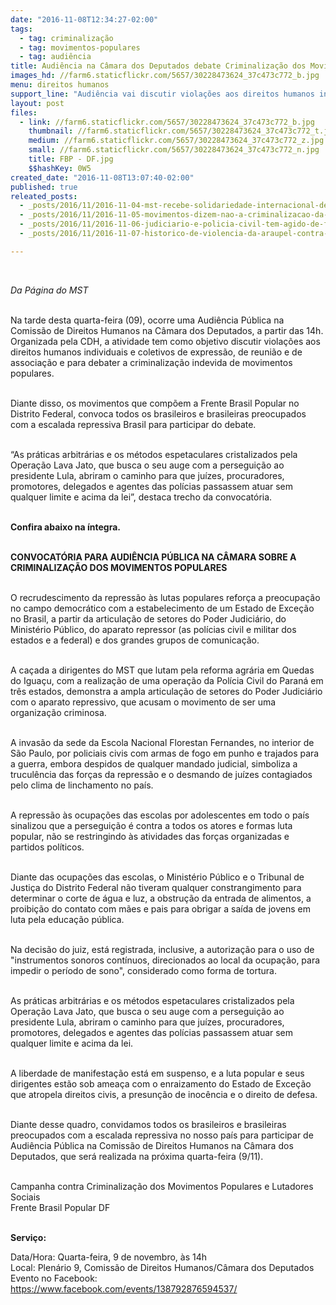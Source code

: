```yaml
---
date: "2016-11-08T12:34:27-02:00"
tags:
  - tag: criminalização
  - tag: movimentos-populares
  - tag: audiência
title: Audiência na Câmara dos Deputados debate Criminalização dos Movimentos Populares
images_hd: //farm6.staticflickr.com/5657/30228473624_37c473c772_b.jpg
menu: direitos humanos
support_line: "Audiência vai discutir violações aos direitos humanos individuais e coletivos de expressão, de reunião e de associação e para debater a criminalização indevida de movimentos populares"
layout: post
files:
  - link: //farm6.staticflickr.com/5657/30228473624_37c473c772_b.jpg
    thumbnail: //farm6.staticflickr.com/5657/30228473624_37c473c772_t.jpg
    medium: //farm6.staticflickr.com/5657/30228473624_37c473c772_z.jpg
    small: //farm6.staticflickr.com/5657/30228473624_37c473c772_n.jpg
    title: FBP - DF.jpg
    $$hashKey: 0W5
created_date: "2016-11-08T13:07:40-02:00"
published: true
releated_posts:
  - _posts/2016/11/2016-11-04-mst-recebe-solidariedade-internacional-de-organizacoes-e-militantes.md
  - _posts/2016/11/2016-11-05-movimentos-dizem-nao-a-criminalizacao-da-luta-em-grande-ato-de-apoio-ao-mst.md
  - _posts/2016/11/2016-11-06-judiciario-e-policia-civil-tem-agido-de-forma-parcial-para-criminalizar-a-luta-afirmam-advogados.md
  - _posts/2016/11/2016-11-07-historico-de-violencia-da-araupel-contra-sem-terra-busca-manter-dominio-sobre-terras-publicas.md

---
```

<p>&nbsp;</p>

<p><em>Da P&aacute;gina do MST</em></p>

<p><br />
Na tarde desta quarta-feira (09), ocorre uma Audi&ecirc;ncia P&uacute;blica na Comiss&atilde;o de Direitos Humanos na C&acirc;mara dos Deputados, a partir das 14h. Organizada pela CDH, a atividade tem como objetivo discutir viola&ccedil;&otilde;es aos direitos humanos individuais e coletivos de express&atilde;o, de reuni&atilde;o e de associa&ccedil;&atilde;o e para debater a criminaliza&ccedil;&atilde;o indevida de movimentos populares.</p>

<p><br />
Diante disso, os movimentos que comp&otilde;em a Frente Brasil Popular no Distrito Federal, convoca todos os brasileiros e brasileiras preocupados com a escalada repressiva Brasil para participar do debate.&nbsp;</p>

<p><br />
&ldquo;As pr&aacute;ticas arbitr&aacute;rias e os m&eacute;todos espetaculares cristalizados pela Opera&ccedil;&atilde;o Lava Jato, que busca o seu auge com a persegui&ccedil;&atilde;o ao presidente Lula, abriram o caminho para que ju&iacute;zes, procuradores, promotores, delegados e agentes das pol&iacute;cias passassem atuar sem qualquer limite e acima da lei&rdquo;, destaca trecho da convocat&oacute;ria.&nbsp;</p>

<p><br />
<strong>Confira abaixo na &iacute;ntegra. &nbsp;</strong></p>

<p><br />
<strong>CONVOCAT&Oacute;RIA PARA AUDI&Ecirc;NCIA P&Uacute;BLICA NA C&Acirc;MARA SOBRE A CRIMINALIZA&Ccedil;&Atilde;O DOS MOVIMENTOS POPULARES</strong></p>

<p><br />
O recrudescimento da repress&atilde;o &agrave;s lutas populares refor&ccedil;a a preocupa&ccedil;&atilde;o no campo democr&aacute;tico com a estabelecimento de um Estado de Exce&ccedil;&atilde;o no Brasil, a partir da articula&ccedil;&atilde;o de setores do Poder Judici&aacute;rio, do Minist&eacute;rio P&uacute;blico, do aparato repressor (as pol&iacute;cias civil e militar dos estados e a federal) e dos grandes grupos de comunica&ccedil;&atilde;o.</p>

<p><br />
A ca&ccedil;ada a dirigentes do MST que lutam pela reforma agr&aacute;ria em Quedas do Igua&ccedil;u, com a realiza&ccedil;&atilde;o de uma opera&ccedil;&atilde;o da Pol&iacute;cia Civil do Paran&aacute; em tr&ecirc;s estados, demonstra a ampla articula&ccedil;&atilde;o de setores do Poder Judici&aacute;rio com o aparato repressivo, que acusam o movimento de ser uma organiza&ccedil;&atilde;o criminosa.</p>

<p><br />
A invas&atilde;o da sede da Escola Nacional Florestan Fernandes, no interior de S&atilde;o Paulo, por policiais civis com armas de fogo em punho e trajados para a guerra, embora despidos de qualquer mandado judicial, simboliza a trucul&ecirc;ncia das for&ccedil;as da repress&atilde;o e o desmando de ju&iacute;zes contagiados pelo clima de linchamento no pa&iacute;s.</p>

<p><br />
A repress&atilde;o &agrave;s ocupa&ccedil;&otilde;es das escolas por adolescentes em todo o pa&iacute;s sinalizou que a persegui&ccedil;&atilde;o &eacute; contra a todos os atores e formas luta popular, n&atilde;o se restringindo &agrave;s atividades das for&ccedil;as organizadas e partidos pol&iacute;ticos.</p>

<p><br />
Diante das ocupa&ccedil;&otilde;es das escolas, o Minist&eacute;rio P&uacute;blico e o Tribunal de Justi&ccedil;a do Distrito Federal n&atilde;o tiveram qualquer constrangimento para determinar o corte de &aacute;gua e luz, a obstru&ccedil;&atilde;o da entrada de alimentos, a proibi&ccedil;&atilde;o do contato com m&atilde;es e pais para obrigar a sa&iacute;da de jovens em luta pela educa&ccedil;&atilde;o p&uacute;blica.</p>

<p><br />
Na decis&atilde;o do juiz, est&aacute; registrada, inclusive, a autoriza&ccedil;&atilde;o para o uso de &quot;instrumentos sonoros cont&iacute;nuos, direcionados ao local da ocupa&ccedil;&atilde;o, para impedir o per&iacute;odo de sono&quot;, considerado como forma de tortura.</p>

<p><br />
As pr&aacute;ticas arbitr&aacute;rias e os m&eacute;todos espetaculares cristalizados pela Opera&ccedil;&atilde;o Lava Jato, que busca o seu auge com a persegui&ccedil;&atilde;o ao presidente Lula, abriram o caminho para que ju&iacute;zes, procuradores, promotores, delegados e agentes das pol&iacute;cias passassem atuar sem qualquer limite e acima da lei.</p>

<p><br />
A liberdade de manifesta&ccedil;&atilde;o est&aacute; em suspenso, e a luta popular e seus dirigentes est&atilde;o sob amea&ccedil;a com o enraizamento do Estado de Exce&ccedil;&atilde;o que atropela direitos civis, a presun&ccedil;&atilde;o de inoc&ecirc;ncia e o direito de defesa.</p>

<p><br />
Diante desse quadro, convidamos todos os brasileiros e brasileiras preocupados com a escalada repressiva no nosso pa&iacute;s para participar de Audi&ecirc;ncia P&uacute;blica na Comiss&atilde;o de Direitos Humanos na C&acirc;mara dos Deputados, que ser&aacute; realizada na pr&oacute;xima quarta-feira (9/11).</p>

<p><br />
Campanha contra Criminaliza&ccedil;&atilde;o dos Movimentos Populares e Lutadores Sociais<br />
Frente Brasil Popular DF</p>

<p><br />
<strong>Servi&ccedil;o:&nbsp;</strong></p>

<p>Data/Hora: Quarta-feira, 9 de novembro, &agrave;s 14h<br />
Local: Plen&aacute;rio 9, Comiss&atilde;o de Direitos Humanos/C&acirc;mara dos Deputados<br />
Evento no Facebook: <a href="https://www.facebook.com/events/138792876594537/">https://www.facebook.com/events/138792876594537/</a></p>
